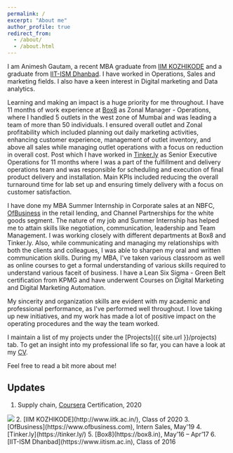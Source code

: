 ```yaml
---
permalink: /
excerpt: "About me"
author_profile: true
redirect_from: 
  - /about/
  - /about.html
---
```


I am Animesh Gautam, a recent MBA graduate from [IIM KOZHIKODE](http://www.iitk.ac.in/) and a graduate from [IIT-ISM Dhanbad](https://www.iitism.ac.in). I have worked in Operations, Sales and marketing fields. I also have a keen interest in Digital marketing and Data analytics.

Learning and making an impact is a huge priority for me throughout. I have 11 months of work experience at [Box8](https://box8.in) as Zonal Manager - Operations, where I handled 5 outlets in the west zone of Mumbai and was leading a team of more than 50 individuals. I ensured overall outlet and Zonal profitability which included planning out daily marketing activities, enhancing customer experience, management of outlet inventory, and above all sales while managing outlet operations with a focus on reduction in overall cost. Post which I have worked in [Tinker.ly](https://tinker.ly/) as Senior Executive Operations for 11 months where I was a part of the fulfillment and delivery operations team and was responsible for scheduling and execution of final product delivery and installation. Main KPIs included reducing the overall turnaround time for lab set up and ensuring timely delivery with a focus on customer satisfaction.   

I have done my MBA Summer Internship in Corporate sales at an NBFC, [OfBusiness](https://www.ofbusiness.com) in the retail lending, and Channel Partnerships for the white goods segment. The nature of my job and Summer Internship has helped me to attain skills like negotiation, communication, leadership and Team Management. I was working closely with different departments at Box8 and Tinker.ly.  Also, while communicating and managing my relationships with both the clients and colleagues, I was able to sharpen my oral and written communication skills. During my MBA, I've taken various classroom as well as online courses to get a formal understanding of various skills required to understand various faceit of business. I have a Lean Six Sigma - Green Belt certification from KPMG and have underwent Courses on Digital Marketing and Digital Marketing Automation.

My sincerity and organization skills are evident with my academic and professional performance, as I've performed well throughout. I love taking up new initiatives, and my work has made a lot of positive impact on the operating procedures and the way the team worked.

I maintain a list of my projects under the [Projects]({{ site.url }}/projects) tab. To get an insight into my professional life so far, you can have a look at my [CV](/images/Animesh_latest.pdf).

Feel free to read a bit more about me!

## Updates
1. Supply chain, [Coursera](https://www.coursera.org/) Certification, 2020
<img src="/images/SupplyChain-page-001.jpg." />
2. [IIM KOZHIKODE](http://www.iitk.ac.in/), Class of 2020
3. [OfBusiness](https://www.ofbusiness.com), Intern Sales, May'19
4. [Tinker.ly](https://tinker.ly/)
5. [Box8](https://box8.in), May’16 – Apr’17
6. [IIT-ISM Dhanbad](https://www.iitism.ac.in), Class of 2016



